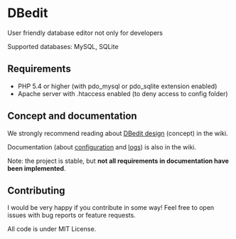 # DBedit
User friendly database editor not only for developers

Supported databases: MySQL, SQLite

## Requirements
- PHP 5.4 or higher (with pdo_mysql or pdo_sqlite extension enabled)
- Apache server with .htaccess enabled (to deny access to config folder)

## Concept and documentation
We strongly recommend reading about [DBedit design](https://github.com/scanzy/DBedit/wiki#dbedit-design) (concept) in the wiki.

Documentation (about [configuration](https://github.com/scanzy/DBedit/wiki#dbedit-configuration) and [logs](https://github.com/scanzy/DBedit/wiki#dbedit-logs)) is also in the wiki.

Note: the project is stable, but **not all requirements in documentation have been implemented**.

## Contributing
I would be very happy if you contribute in some way! 
Feel free to open issues with bug reports or feature requests.

All code is under MIT License.
